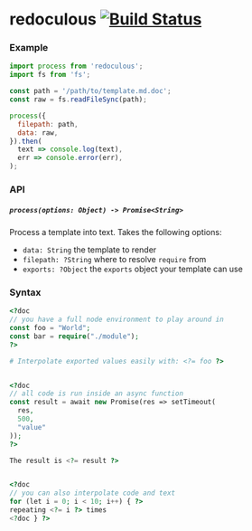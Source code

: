 # redoculous [![Build Status](https://travis-ci.org/nickclaw/redoculous.svg?branch=master)](https://travis-ci.org/nickclaw/redoculous)

### Example

```js
import process from 'redoculous';
import fs from 'fs';

const path = '/path/to/template.md.doc';
const raw = fs.readFileSync(path);

process({
  filepath: path,
  data: raw,
}).then(
  text => console.log(text),
  err => console.error(err),
);
```

### API

##### `process(options: Object) -> Promise<String>`
Process a template into text. Takes the following options:
 - `data: String` the template to render
 - `filepath: ?String` where to resolve `require` from
 - `exports: ?Object` the `exports` object your template can use

### Syntax

```php
<?doc
// you have a full node environment to play around in
const foo = "World";
const bar = require("./module");
?>

# Interpolate exported values easily with: <?= foo ?>


<?doc
// all code is run inside an async function
const result = await new Promise(res => setTimeout(
  res,
  500,
  "value"
));
?>

The result is <?= result ?>


<?doc
// you can also interpolate code and text
for (let i = 0; i < 10; i++) { ?>
repeating <?= i ?> times
<?doc } ?>

```

